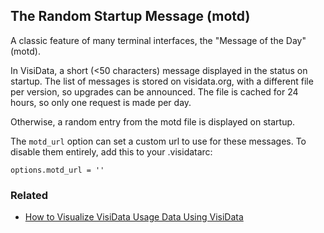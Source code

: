 ## The Random Startup Message (motd)

A classic feature of many terminal interfaces, the "Message of the Day" (motd).

In VisiData, a short (<50 characters) message displayed in the status on startup.
The list of messages is stored on visidata.org, with a different file per version, so upgrades can be announced.
The file is cached for 24 hours, so only one request is made per day.

Otherwise, a random entry from the motd file is displayed on startup.

The `motd_url` option can set a custom url to use for these messages.
To disable them entirely, add this to your .visidatarc:

    options.motd_url = ''

### Related

- [How to Visualize VisiData Usage Data Using VisiData]()
